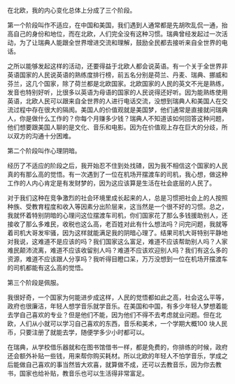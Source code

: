 在北欧，我的内心变化总体上分成了三个阶段。

第一个阶段叫作不适应，在中国和美国，我们遇到人通常都是先胡吹乱侃一通，抬高自己的身份和地位，而在北欧，人们完全没有这种习惯。瑞典曾经发起过一次活动，为了让瑞典人能跟全世界增进交流和理解，鼓励全民都去接听来自全世界的电话。

之所以能够发起这样的活动，还要得益于北欧人都会说英语。有一个关于全世界非英语国家的人民说英语的熟练度排行榜，前五名分别是荷兰、丹麦、瑞典、挪威和芬兰，这几个国家，除了荷兰都是北欧国家。北欧国家的人民的英文不光是熟练，发音也特别好听，比很多以英语为母语的国家的人民说得还好听。因为能熟练使用英语，北欧人民可以跟来自全世界的人进行电话交流，没想到瑞典人和美国人在交流过程中存在很大的隔阂。美国人的价值观就是美国梦，他们通常是直接就问瑞典人，你是做什么工作的？你每个月赚多少钱？瑞典人不知道该如何回答这种问题，他们想要跟美国人聊的是文化、音乐和电影。因为在价值观上存在巨大的分歧，所以双方的沟通十分困难。

第二个阶段叫作心理阴暗。

经历了不适应的阶段之后，我开始忍不住到处找碴，因为我不相信这个国家的人民真的有那么高的觉悟。有一次遇到了一位在机场开摆渡车的司机，我心想，做这种工作的人内心肯定是有发财梦的，因为这应该算是生活在社会底层的人民了。

对于我们这种在竞争激烈的社会环境里成长起来的人，总是习惯把社会上的人按照种族、受教育程度和收入等因素分出阶层来，这当然是一个很不好的习惯。总之，我就怀着特别阴暗的心理问这位摆渡车司机，你们国家花了那么多钱援助别人，还接收了那么多难民，收税也这么高，老百姓对此有什么想法吗？问完问题，我就等着司机大哥发牢骚，因为这样就能满足我的阴暗心理了。结果司机大哥特别平静地对我说，这难道不是应该的吗？我们国家这么富足，难道不应该帮助别人吗？人家难民颠沛流离，难道不应该收留别人吗？难道不应该欢迎别人吗？我们有这么多的资源，难道不应该跟人分享吗？我听得目瞪口呆，万万没想到一位在机场开摆渡车的司机都能有这么高的觉悟。

第三个阶段是佩服。

我很好奇，一个国家为何能进步成这样，人民的觉悟都如此之高，社会这么平等，政府也很廉洁，年轻人想学音乐就学音乐。在美国和中国，有多少年轻人梦想着能去学自己喜欢的专业？但是他们不能，因为他们不得不去考虑就业问题。但在北欧，人们从小就可以学习自己喜欢的东西，音乐和美术，一个学期大概100 块人民币，只要注册了就能去学，随便学多少小时都可以。

在瑞典，从学校借乐器就和在图书馆借书一样，都是免费的，你排练的时候，政府还会额外补贴一些钱，用来帮你购买耗材。所以北欧的年轻人不怕学音乐，学成之后能做自己喜欢的事当然皆大欢喜，就算做不成，还可以去教音乐，因为你去教书，国家也给补贴，教音乐也可以生活得非常富足。

